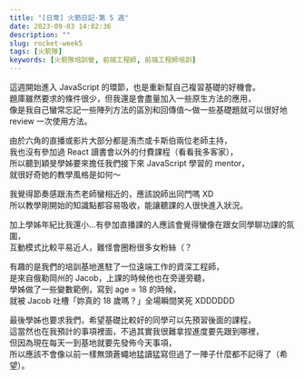 ```yaml
---
title: "[日常] 火箭日記-第 5 週"
date: 2023-09-03 14:02:36
description: ""
slug: rocket-week5
tags: [火箭隊]
keywords: [火箭隊培訓營, 前端工程師, 前端工程師培訓]
---
```


這週開始進入 JavaScript 的環節，也是重新幫自己複習基礎的好機會。  
題庫雖然要求的條件很少，但我還是會盡量加入一些原生方法的應用，  
像是我自己蠻常忘記一些陣列方法的區別和回傳值～做一些基礎題就可以很好地 review 一次使用方法。

<!-- truncate -->

由於六角的直播或影片大部分都是洧杰或卡斯伯兩位老師主持，  
我也沒有參加過 React 讀書會以外的付費課程（看看我多客家），  
所以聽到穎旻學姊要來擔任我們接下來 JavaScript 學習的 mentor，  
就很好奇她的教學風格是如何～

我覺得節奏感跟洧杰老師蠻相近的，應該說師出同門嗎 XD  
所以教學剛開始的知識點都容易吸收，能讓聽課的人很快進入狀況。

加上學姊年紀比我還小...有參加直播課的人應該會覺得蠻像在跟女同學聊功課的氛圍，  
互動模式比較平易近人，難怪會圈粉很多女粉絲（？

有趣的是我們的培訓基地進駐了一位遠端工作的資深工程師，  
是來自俄勒岡州的 Jacob，上課的時候他也在旁邊旁聽，  
學姊做了一些變數範例，寫到 age = 18 的時候，  
就被 Jacob 吐槽「妳真的 18 歲嗎？」全場瞬間笑死 XDDDDDD

最後學姊也要求我們，希望基礎比較好的同學可以先預習後面的課程，  
這當然也在我預計的事項裡面，不過其實我很難拿捏進度要先跟到哪裡，  
但因為現在每天一到基地就要先發佈今天事項，  
所以應該不會像以前一樣無頭蒼蠅地猛讀猛寫但過了一陣子什麼都不記得了（希望）。
